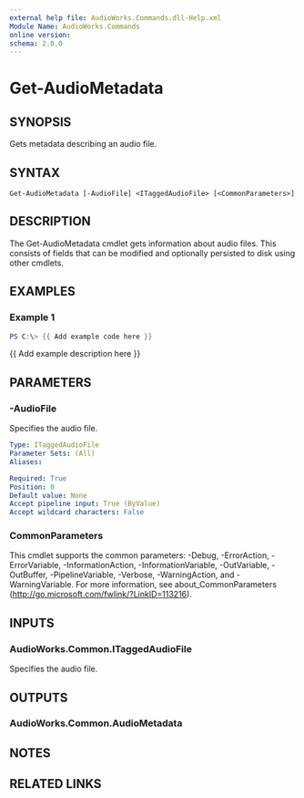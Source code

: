 ```yaml
---
external help file: AudioWorks.Commands.dll-Help.xml
Module Name: AudioWorks.Commands
online version:
schema: 2.0.0
---
```


# Get-AudioMetadata

## SYNOPSIS
Gets metadata describing an audio file.

## SYNTAX

```
Get-AudioMetadata [-AudioFile] <ITaggedAudioFile> [<CommonParameters>]
```

## DESCRIPTION
The Get-AudioMetadata cmdlet gets information about audio files.
This consists of fields that can be modified and optionally persisted to disk using other cmdlets.

## EXAMPLES

### Example 1
```powershell
PS C:\> {{ Add example code here }}
```

{{ Add example description here }}

## PARAMETERS

### -AudioFile
Specifies the audio file.

```yaml
Type: ITaggedAudioFile
Parameter Sets: (All)
Aliases:

Required: True
Position: 0
Default value: None
Accept pipeline input: True (ByValue)
Accept wildcard characters: False
```

### CommonParameters
This cmdlet supports the common parameters: -Debug, -ErrorAction, -ErrorVariable, -InformationAction, -InformationVariable, -OutVariable, -OutBuffer, -PipelineVariable, -Verbose, -WarningAction, and -WarningVariable.
For more information, see about_CommonParameters (http://go.microsoft.com/fwlink/?LinkID=113216).

## INPUTS

### AudioWorks.Common.ITaggedAudioFile
Specifies the audio file.

## OUTPUTS

### AudioWorks.Common.AudioMetadata
## NOTES

## RELATED LINKS
